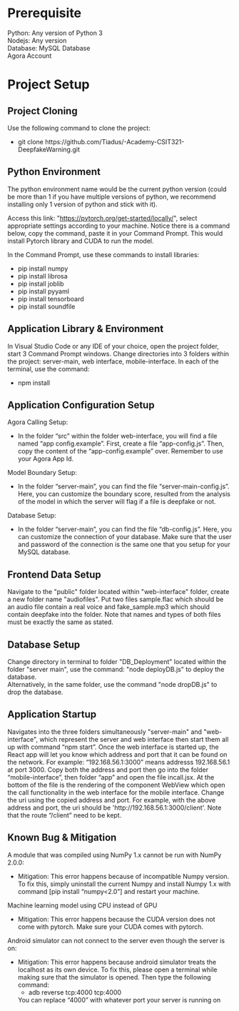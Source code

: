 <h1>Prerequisite</h1>
Python: Any version of Python 3 <br/>
Nodejs: Any version <br/>
Database: MySQL Database <br/>
Agora Account

<h1>Project Setup</h1>

<h2>Project Cloning</h2>
Use the following command to clone the project:
<ul>
  <li>git clone https://github.com/Tiadus/-Academy-CSIT321-DeepfakeWarning.git</li>
</ul>

<h2>Python Environment</h2>
The python environment name would be the current python version (could be more than 1 
if you have multiple versions of python, we recommend installing only 1 version of python 
and stick with it).

Access this link: "https://pytorch.org/get-started/locally/", select appropriate settings 
according to your machine. Notice there is a command below, copy the command, paste it in 
your Command Prompt. This would install Pytorch library and CUDA to run the model. 

In the Command Prompt, use these commands to install libraries:
<ul>
  <li>pip install numpy</li>
  <li>pip install librosa</li>
  <li>pip install joblib</li>
  <li>pip install pyyaml</li>
  <li>pip install tensorboard</li>
  <li>pip install soundfile</li>
</ul>

<h2>Application Library & Environment</h2>

In Visual Studio Code or any IDE of your choice, open the project folder, start 3 Command 
Prompt windows. Change directories into 3 folders within the project: server-main, web
interface, mobile-interface. In each of the terminal, use the command:
<ul>
  <li>npm install</li>
</ul>

<h2>Application Configuration Setup</h2>
Agora Calling Setup: <br/>
<ul><li>In the folder “src” within the folder web-interface, you will find a file named “app
config.example”. First, create a file “app-config.js”. Then, copy the content of the 
“app-config.example” over. Remember to use your Agora App Id. </li></ul>
Model Boundary Setup: <br/>
<ul><li>In the folder “server-main”, you can find the file “server-main-config.js”. Here, you 
can customize the boundary score, resulted from the analysis of the model in which 
the server will flag if a file is deepfake or not.</li></ul>
Database Setup: <br/>
<ul><li>In the folder “server-main”, you can find the file “db-config.js”. Here, you can 
customize the connection of your database. Make sure that the user and password of 
the connection is the same one that you setup for your MySQL database.</li></ul>

<h2>Frontend Data Setup</h2>
Navigate to the "public" folder located within "web-interface" folder, create a new folder 
name "audiofiles". 
Put two files sample.flac which should be an audio file contain a real voice and 
fake_sample.mp3 which should contain deepfake into the folder. Note that names and types 
of both files must be exactly the same as stated.

<h2>Database Setup</h2>
Change directory in terminal to folder "DB_Deployment" located within the folder "server
main", use the command: "node deployDB.js" to deploy the database. <br/>
Alternatively, in the same folder, use the command "node dropDB.js" to drop the database. 

<h2>Application Startup</h2>
Navigates into the three folders simultaneously "server-main" and "web-interface", which represent the server and web interface then start them all up with command “npm start”.
Once the web interface is started up, the React app will let you know which address and port that it can be found on the network. For example: “192.168.56.1:3000” means addresss 192.168.56.1 at port 3000.
Copy both the address and port then go into the folder “mobile-interface”, then folder “app” and open the file incall.jsx. At the bottom of the file is the rendering of the component WebView which open the call functionality in the web interface for the mobile interface. Change the uri using the copied address and port. For example, with the above address and port, the uri should be 'http://192.168.56.1:3000/client'.
Note that the route “/client” need to be kept.

<h2>Known Bug & Mitigation</h2>
A module that was compiled using NumPy 1.x cannot be run with NumPy 2.0.0:
<ul><li>Mitigation: This error happens because of incompatible 
Numpy version. To fix this, simply uninstall 
the current Numpy and install Numpy 1.x 
with command [pip install “numpy<2.0”] 
and restart your machine.</li></ul>

Machine learning model using CPU instead of GPU <br/>
<ul><li>Mitigation: This error happens because the CUDA 
version does not come with pytorch. Make 
sure your CUDA comes with pytorch.</li></ul>

Android simulator can not connect to the server even though the server is on:
<ul><li>Mitigation: This error happens because android 
simulator treats the localhost as its own 
device. To fix this, please open a terminal 
while making sure that the simulator is 
opened. Then type the following command: <br/>
<ul><li>adb reverse tcp:4000 tcp:4000</li></ul>
You can replace “4000” with whatever port 
your server is running on </li></ul>
